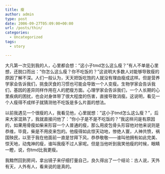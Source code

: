```yaml
---
title: 瘦
author: admin
type: post
date: 2006-09-27T05:09:00+00:00
url: /posts/thin/
categories:
  - Uncategorized
tags:
  - story

---
```

大凡第一次见到我的人，心里都会想：&#8221;这小子tmd怎么这么瘦？&#8221;有人不单是心里想，还脱口而出：&#8221;你怎么这么瘦？你不吃饭的？&#8221;这说明大多数人对能够导致瘦的原因了解不深。人们一般认为，天天把饭吃饱的人就没有理由瘦成这样。但是营养学家会告诉我们，挑食厌食的习惯也可能会导致一个人变瘦。生物学家会告诉我们，基因的差异同样作用在人的肥瘦方面。心理学家会告诉我们，一个人长期的心里疾病的困扰，也会对身体带了很大程度的伤害，直接导致消瘦。这说明，看见一个人瘦得不成样子就猜测他不吃饭是多么片面的想法。

以前我遇见一个很瘦的人，我看见他，心里就想：&#8221;这小子tmd怎么这么瘦？&#8221;，后来大家混熟了，我就直接问他了：&#8221;你小子是不是不吃饭的？&#8221;我这样问是有原因的，如果用骨瘦如柴来形容一个人普通的瘦，那么用皮包骨头形容他对他来说则是恭维，毕竟，柴是不用皮来包的。他瘦得如此惊天动地，惨绝人寰，人神共愤，祸国殃民，以至于我在他面前一直是甘拜下风，恭恭敬敬——谁叫他拥有如此完美、惊天地，动鬼神的瘦，谁叫我瘦不过人家呢。但是当他听到我笑他瘦的时候，眼睛一瞪，说，你tmd比我更瘦。

我黯然回到房间，拿出镜子来仔细打量自己，良久得出了一个结论：古人说，天外有天，人外有人，看来说的是真的。